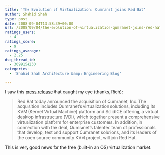```yaml
---
title: 'The Evolution of Virtualization: Qumranet joins Red Hat'
author: Shahid Shah
type: post
date: 2008-09-04T13:58:39+00:00
url: /2008/09/04/the-evolution-of-virtualization-qumranet-joins-red-hat/
ratings_users:
  - 4
ratings_score:
  - 9
ratings_average:
  - 2.25
dsq_thread_id:
  - 3099154230
categories:
  - 'Shahid Shah Architecture &amp; Engineering Blog'

---
```

I saw this <a href="http://www.redhat.com/promo/qumranet/" target="_blank">press release</a> that caught my eye (thanks, Rich):

> Red Hat today announced the acquisition of Qumranet, Inc. The acquisition includes Qumranet&#8217;s virtualization solutions, including its KVM (Kernel Virtual Machine) platform and SolidICE offering, a virtual desktop infrastructure (VDI), which together present a comprehensive virtualization platform for enterprise customers. In addition, in connection with the deal, Qumranet&#8217;s talented team of professionals that develop, test and support Qumranet solutions, and its leaders of the open source community KVM project, will join Red Hat.

This is very good news for the free (built-in an OS) virtualization market.